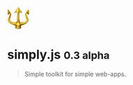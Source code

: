 <img src="_media/fav.png" width="50px">

# <b>simply.js</b> <small>0.3 alpha</small>
> Simple toolkit for simple web-apps.

<center><repl-component id="p" download="true"></replcomponent></center>